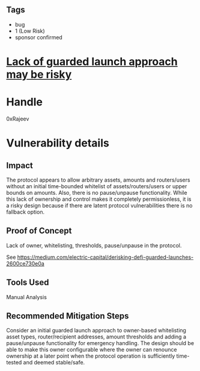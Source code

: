 ## Tags

- bug
- 1 (Low Risk)
- sponsor confirmed

# [Lack of guarded launch approach may be risky](https://github.com/code-423n4/2021-07-connext-findings/issues/49) 

# Handle

0xRajeev


# Vulnerability details

## Impact

The protocol appears to allow arbitrary assets, amounts and routers/users without an initial time-bounded whitelist of assets/routers/users or upper bounds on amounts. Also, there is no pause/unpause functionality. While this lack of ownership and control makes it completely permissionless, it is a risky design because if there are latent protocol vulnerabilities there is no fallback option.

## Proof of Concept

Lack of owner, whitelisting, thresholds, pause/unpause in the protocol.

See https://medium.com/electric-capital/derisking-defi-guarded-launches-2600ce730e0a

## Tools Used

Manual Analysis

## Recommended Mitigation Steps

Consider an initial guarded launch approach to owner-based whitelisting asset types, router/recipient addresses, amount thresholds and adding a pause/unpause functionality for emergency handling. The design should be able to make this owner configurable where the owner can renounce ownership at a later point when the protocol operation is sufficiently time-tested and deemed stable/safe.

